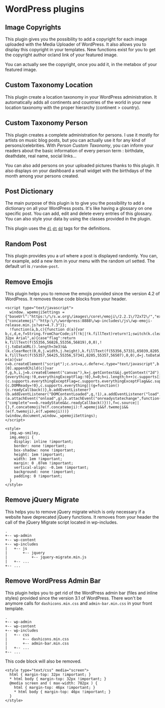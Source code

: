 # WordPress plugins

## Image Copyrights

This plugin gives you the possibility to add a copyright for each image uploaded with the Media Uploader of WordPress. It also allows you to display this copyright in your templates. New functions exist for you to get the copyright author or/and link of your featured image.

You can actually see the copyright, once you add it, in the metabox of your featured image.

## Custom Taxonomy Location

This plugin create a location taxonomy in your WordPress administration. It automatically adds all continents and countries of the world in your new location taxonomy with the proper hierarchy (continent > country).

## Custom Taxonomy Person

This plugin creates a complete administration for persons. I use it mostly for artists on music blog posts, but you can actually use it for any kind of persons/celebrities. With *Person Custom Taxonomy*, you can inform your readers about the basic information of every person term : birthdate, deathdate, real name, social links...

You can also add persons on your uploaded pictures thanks to this plugin. It also displays on your dashboard a small widget with the birthdays of the month among your persons created.

## Post Dictionary

The main purpose of this plugin is to give you the possibility to add a dictionary on all your WordPress posts. It's like having a glossary on one specific post. You can add, edit and delete every entries of this glossary. You can also style your data by using the classes provided in the plugin.

This plugin uses the [`dl`](https://developer.mozilla.org/en/docs/Web/HTML/Element/dl) [`dt`](https://developer.mozilla.org/en/docs/Web/HTML/Element/dt) [`dd`](https://developer.mozilla.org/en/docs/Web/HTML/Element/dd) tags for the definitions.

## Random Post

This plugin provides you a url where a post is displayed randomly. You can, for example, add a new item in your menu with the random url setted. The default url is `/random-post`.

## Remove Emojis

This plugin helps you to remove the emojis provided since the version 4.2 of WordPress. It removes those code blocks from your header.

```
<script type="text/javascript">
  window._wpemojiSettings = {"baseUrl":"https:\/\/s.w.org\/images\/core\/emoji\/2.2.1\/72x72\/","ext":".png","svgUrl":"https:\/\/s.w.org\/images\/core\/emoji\/2.2.1\/svg\/","svgExt":".svg","source":{"concatemoji":"http:\/\/wordpress:8888\/wp-includes\/js\/wp-emoji-release.min.js?ver=4.7.3"}};
  !function(a,b,c){function d(a){var b,c,d,e,f=String.fromCharCode;if(!k||!k.fillText)return!1;switch(k.clearRect(0,0,j.width,j.height),k.textBaseline="top",k.font="600 32px Arial",a){case"flag":return k.fillText(f(55356,56826,55356,56819),0,0),!(j.toDataURL().length<3e3)&&(k.clearRect(0,0,j.width,j.height),k.fillText(f(55356,57331,65039,8205,55356,57096),0,0),b=j.toDataURL(),k.clearRect(0,0,j.width,j.height),k.fillText(f(55356,57331,55356,57096),0,0),c=j.toDataURL(),b!==c);case"emoji4":return k.fillText(f(55357,56425,55356,57341,8205,55357,56507),0,0),d=j.toDataURL(),k.clearRect(0,0,j.width,j.height),k.fillText(f(55357,56425,55356,57341,55357,56507),0,0),e=j.toDataURL(),d!==e}return!1}function e(a){var c=b.createElement("script");c.src=a,c.defer=c.type="text/javascript",b.getElementsByTagName("head")[0].appendChild(c)}var f,g,h,i,j=b.createElement("canvas"),k=j.getContext&&j.getContext("2d");for(i=Array("flag","emoji4"),c.supports={everything:!0,everythingExceptFlag:!0},h=0;h<i.length;h++)c.supports[i[h]]=d(i[h]),c.supports.everything=c.supports.everything&&c.supports[i[h]],"flag"!==i[h]&&(c.supports.everythingExceptFlag=c.supports.everythingExceptFlag&&c.supports[i[h]]);c.supports.everythingExceptFlag=c.supports.everythingExceptFlag&&!c.supports.flag,c.DOMReady=!1,c.readyCallback=function(){c.DOMReady=!0},c.supports.everything||(g=function(){c.readyCallback()},b.addEventListener?(b.addEventListener("DOMContentLoaded",g,!1),a.addEventListener("load",g,!1)):(a.attachEvent("onload",g),b.attachEvent("onreadystatechange",function(){"complete"===b.readyState&&c.readyCallback()})),f=c.source||{},f.concatemoji?e(f.concatemoji):f.wpemoji&&f.twemoji&&(e(f.twemoji),e(f.wpemoji)))}(window,document,window._wpemojiSettings);
</script>
```

```
<style>
  img.wp-smiley,
  img.emoji {
    display: inline !important;
    border: none !important;
    box-shadow: none !important;
    height: 1em !important;
    width: 1em !important;
    margin: 0 .07em !important;
    vertical-align: -0.1em !important;
    background: none !important;
    padding: 0 !important;
  }
</style>
```

## Remove jQuery Migrate

This helps you to remove jQuery migrate which is only necessary if a website have deprecated jQuery functions. It removes from your header the call of the jQuery Migrate script located in wp-includes.

```
.
+-- wp-admin
+-- wp-content
+-- wp-includes
|   +-- js
|       +-- jquery
|           +-- jquery-migrate.min.js
|   +-- ...
+-- ...
```

## Remove WordPress Admin Bar

This plugin helps you to get rid of the WordPress admin bar (files and inline styles) provided since the version 3.1 of WordPress. There won't be anymore calls for `dashicons.min.css` and `admin-bar.min.css` in your front template.

```
.
+-- wp-admin
+-- wp-content
+-- wp-includes
|   +-- css
|       +-- dashicons.min.css
|       +-- admin-bar.min.css
|   +-- ...
+-- ...
```

This code block will also be removed.

```
<style type="text/css" media="screen">
  html { margin-top: 32px !important; }
  * html body { margin-top: 32px !important; }
  @media screen and ( max-width: 782px ) {
    html { margin-top: 46px !important; }
    * html body { margin-top: 46px !important; }
  }
</style>
```
